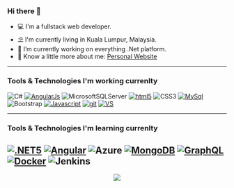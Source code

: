 ### Hi there 👋


- 💻 I'm a fullstack web developer.
- ⛱️ I'm currently living in  Kuala Lumpur, Malaysia.
- 🚧 I’m currently working on everything .Net platform.
- 📄 Know a little more about me: <a href="https://nazrulkabir.com/" target="_blank">Personal Website</a>
---
### Tools & Technologies I'm working currenlty
![C#](https://img.shields.io/badge/c%23-%45b8d8.svg?style=flat&logo=c-sharp&logoColor=white) [![AngularJs](https://img.shields.io/badge/-AngularJs-DD0031?style=flat&logo=angularjs&logoColor=white)](https://angular.io) ![MicrosoftSQLServer](https://img.shields.io/badge/Microsoft%20SQL%20Sever-2088FF?style=flat&logo=microsoft%20sql%20server&logoColor=white) [![html5](https://img.shields.io/badge/-HTML5-E34F26?style=flat&logo=html5&logoColor=white)](https://developer.mozilla.org) ![CSS3](https://img.shields.io/badge/css3-%231572B6.svg?style=flat&logo=css3&logoColor=white) [![MySql](https://img.shields.io/badge/-MySql-4479A1?style=flat&logo=mysql&logoColor=white)](https://www.mysql.com/) ![Bootstrap](https://img.shields.io/badge/bootstrap-%23563D7C.svg?style=flat&logo=bootstrap&logoColor=white) [![Javascript](https://img.shields.io/badge/-Javascript-F7DF1E?style=flat&logo=javascript&logoColor=white)](https://developer.mozilla.org) [![git](https://img.shields.io/badge/-Git-F05032?style=flat&logo=git&logoColor=white)](https://git-scm.com) [![VS](https://img.shields.io/badge/-Visual_Studio-007ACC?style=flat&logo=visual-studio&logoColor=white)](https://visualstudio.com)

---
### Tools & Technologies I'm learning currenlty
[![.NET5](https://img.shields.io/badge/-5-512BD4?logo=.net&logoColor=ffffff)](https://dotnet.microsoft.com/) [![Angular](https://img.shields.io/badge/-Angular-DD0031?style=flat&logo=angular&logoColor=white)](https://angular.io) ![Azure](https://img.shields.io/badge/Azure-%230072C6.svg?style=flat&logo=azure-devops&logoColor=white) [![MongoDB](https://img.shields.io/badge/-MongoDB-13aa52?style=flat&logo=mongodb&logoColor=white)](https://www.mongodb.com) [![GraphQL](https://img.shields.io/badge/-GraphQL-E10098?style=flat&logo=graphql&logoColor=white)](https://graphql.org) [![Docker](https://img.shields.io/badge/-Docker-46a2f1?style=flat&logo=docker&logoColor=white)](https://www.docker.com) ![Jenkins](https://img.shields.io/badge/jenkins-%232C5263.svg?style=flat&logo=jenkins&logoColor=white)
---
<p align="center"><img src="https://github-readme-stats.vercel.app/api/top-langs/?username=nazrul-kabir&layout=compact&hide_border=true&langs_count=6&theme=tokyonight">
</p>
